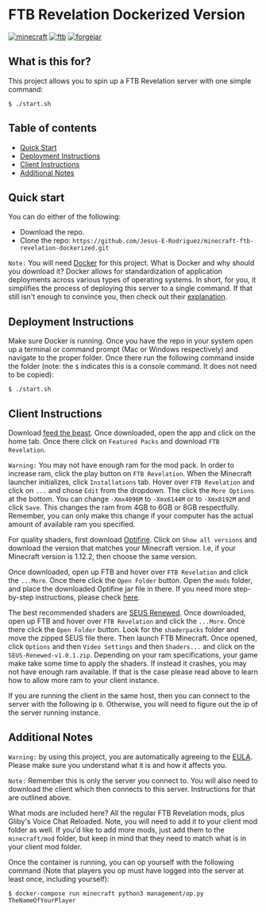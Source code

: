# FTB Revelation Dockerized Version
[![minecraft](https://img.shields.io/badge/minecraft-1.12.2-green.svg)](https://www.minecraft.net/en-us)
[![ftb](https://img.shields.io/badge/ftb-3.4.0-orange.svg)](https://www.python.org)
[![forgejar](https://img.shields.io/badge/forgejar-1.12.2.14.23.5.28.46-purple.svg)](https://www.python.org)


## What is this for?
This project allows you to spin up a FTB Revelation server with one simple command:

    $ ./start.sh
    
## Table of contents
- [Quick Start](#quick-start)
- [Deployment Instructions](#deployment-instructions)
- [Client Instructions](#client-instructions)
- [Additional Notes](#additional-notes)

## Quick start
You can do either of the following:
- Download the repo.
- Clone the repo: `https://github.com/Jesus-E-Rodriguez/minecraft-ftb-revelation-dockerized.git`

`Note:` You will need [Docker](https://www.docker.com/products/docker-desktop) for this project. 
What is Docker and why should you download it? Docker allows for standardization of application 
deployments across various types of operating systems. In short, for you, it simplifies the 
process of deploying this server to a single command. If that still isn't enough to convince 
you, then check out their [explanation](https://www.docker.com/resources/what-container).

## Deployment Instructions
Make sure Docker is running. Once you have the repo in your system open up a terminal or 
command prompt (Mac or Windows respectively) and navigate to the proper folder. Once there
run the following command inside the folder (note: the `$` indicates this is a console 
command. It does not need to be copied):

    $ ./start.sh

## Client Instructions
Download [feed the beast](https://www.feed-the-beast.com/). Once downloaded, open the app
and click on the home tab. Once there click on `Featured Packs` and download `FTB Revelation`.

`Warning:` You may not have enough ram for the mod pack. In order to increase ram,
click the play button on `FTB Revelation`. When the Minecraft launcher initializes, 
click `Installations` tab. Hover over `FTB Revelation` and click on `...` and chose 
`Edit` from the dropdown. The click the `More Options` at the bottom. You can 
change `-Xmx4096M` to `-Xmx6144M` or to `-Xmx8192M` and click `Save`. This changes the ram
from 4GB to 6GB or 8GB respectfully. Remember, you can only make this change
if your computer has the actual amount of available ram you specified.

For quality shaders, first download [Optifine](https://optifine.net/downloads).
Click on `Show all versions` and download the version that matches your Minecraft version.
I.e, if your Minecraft version is 1.12.2, then choose the same version.

Once downloaded, open up FTB and hover over `FTB Revelation` and click the `...More`. Once there click the
`Open Folder` button. Open the `mods` folder, and place the downloaded Optifine jar file in there. 
If you need more step-by-step instructions, please check [here](https://ftb.gamepedia.com/Shaders_(programs)).

The best recommended shaders are [SEUS Renewed](https://www.sonicether.com/seus/).
Once downloaded, open up FTB and hover over `FTB Revelation` and click the `...More`. Once there click the 
`Open Folder` button. Look for the `shaderpacks` folder and move the zipped SEUS file there. 
Then launch FTB Minecraft. Once opened, click `Options` and then `Video Settings` and then `Shaders...`
and click on the `SEUS-Renewed-v1.0.1.zip`. Depending on your ram specifications, your game
make take some time to apply the shaders. If instead it crashes, you may not have enough 
ram available. If that is the case please read above to learn how to allow more ram to your client instance.

If you are running the client in the same host, then you can connect to the server with the following
ip `0`. Otherwise, you will need to figure out the ip of the server running instance.

## Additional Notes

`Warning:` by using this project, you are automatically agreeing to the [EULA](https://account.mojang.com/documents/minecraft_eula). Please make sure you
understand what it is and how it affects you.

`Note:` Remember this is only the server you connect to. You will also need to download the client 
which then connects to this server. Instructions for that are outlined above.

What mods are included here? All the regular FTB Revelation mods, plus Gliby's Voice Chat Reloaded. 
Note, you will need to add it to your client mod folder as well. If you'd like to add more mods,
just add them to the `minecraft/mod` folder, but keep in mind that they need to match what is in 
your client mod folder.

Once the container is running, you can op yourself with the following command 
(Note that players you op must have logged into the server at least once, including yourself):

    $ docker-compose run minecraft python3 management/op.py TheNameOfYourPlayer